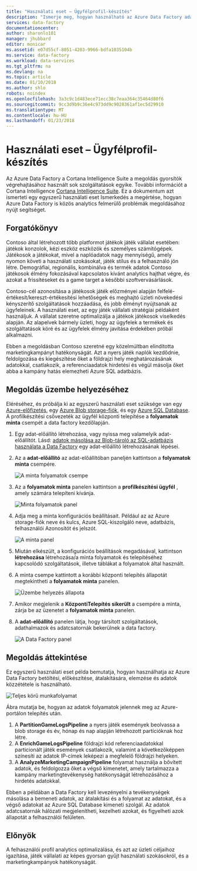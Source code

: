 ```yaml
---
title: "Használati eset – Ügyfélprofil-készítés"
description: "Ismerje meg, hogyan használható az Azure Data Factory adatvezérelt munkafolyamat létrehozása (adatcsatorna) profilhoz, játék-ügyfelek számára."
services: data-factory
documentationcenter: 
author: sharonlo101
manager: jhubbard
editor: monicar
ms.assetid: e07d55cf-8051-4203-9966-bdfa1035104b
ms.service: data-factory
ms.workload: data-services
ms.tgt_pltfrm: na
ms.devlang: na
ms.topic: article
ms.date: 01/10/2018
ms.author: shlo
robots: noindex
ms.openlocfilehash: 3a3c9c1d483ece71ecc38c7eaa364c35464d80f6
ms.sourcegitcommit: 9cc3d9b9c36e4c973dd9c9028361af1ec5d29910
ms.translationtype: MT
ms.contentlocale: hu-HU
ms.lasthandoff: 01/23/2018
---
```

# <a name="use-case---customer-profiling"></a>Használati eset – Ügyfélprofil-készítés
Az Azure Data Factory a Cortana Intelligence Suite a megoldás gyorsítók végrehajtásához használt sok szolgáltatások egyike.  További információt a Cortana Intelligence [Cortana Intelligence Suite](http://www.microsoft.com/cortanaanalytics). Ez a dokumentum azt ismerteti egy egyszerű használati eset Ismerkedés a megértése, hogyan Azure Data Factory is közös analytics felmerülő problémák megoldásához nyújt segítséget.

## <a name="scenario"></a>Forgatókönyv
Contoso által létrehozott több platformot játékok játék vállalat esetében: játékok konzolok, kézi eszköz eszközök és személyes számítógépek. Játékosok a játékokat, mivel a naplóadatok nagy mennyiségű, amely nyomon követi a használati szokásokat, játék stílus és a felhasználó jön létre.  Demográfiai, regionális, kombinálva és termék adatok Contoso játékosok élmény fokozásával kapcsolatos kívánt analytics hajthat végre, és azokat a frissítéseket és a game target a későbbi szoftvervásárlások. 

Contoso-cél azonosítása a játékosok játék előzményei alapján felfelé-értékesít/kereszt-értékesítési lehetőségek és meghajtó üzleti növekedési kényszerítő szolgáltatások hozzáadása, és jobb élményt nyújtsanak az ügyfeleinek. A használati eset, az egy játék vállalati stratégiai példaként használjuk. A vállalat szeretne optimalizálja a játékok játékosok viselkedés alapján. Az alapelvek bármely üzleti, hogy az ügyfelek a termékek és szolgáltatások köré és az ügyfelek élmény javítása érdekében próbál alkalmazni.

Ebben a megoldásban Contoso szeretné egy közelmúltban elindította marketingkampányt hatékonyságát. Azt a nyers játék naplók kezdődnie, feldolgozása és kiegészítése őket a földrajzi hely meghatározásának adatokkal, csatlakozik, a referenciaadatok hirdetési és végül másolja őket abba a kampány hatás elemezheti Azure SQL adatbázis.

## <a name="deploy-solution"></a>Megoldás üzembe helyezéséhez
Eléréséhez, és próbálja ki az egyszerű használati eset szüksége van egy [Azure-előfizetés](https://azure.microsoft.com/pricing/free-trial/), egy [Azure Blob storage-fiók](../../storage/common/storage-create-storage-account.md#create-a-storage-account), és egy [Azure SQL Database](../../sql-database/sql-database-get-started.md). A profilkészítési csővezeték az ügyfél központi telepítése a **folyamatok minta** csempét a data factory kezdőlapján.

1. Egy adat-előállító létrehozása, vagy nyissa meg valamelyik adat-előállítót. Lásd: [adatok másolása az Blob-tároló az SQL-adatbázis használata a Data Factory](data-factory-copy-data-from-azure-blob-storage-to-sql-database.md) egy adat-előállító létrehozásának lépései.
2. Az a **adat-előállító** az adat-előállítóban paneljén kattintson a **folyamatok minta** csempére.

    ![A minta folyamatok csempe](./media/data-factory-samples/SamplePipelinesTile.png)
3. Az a **folyamatok minta** panelen kattintson a **profilkészítési ügyfél** , amely számára telepíteni kívánja.

    ![Minta folyamatok panel](./media/data-factory-samples/SampleTile.png)
4. Adja meg a minta konfigurációs beállításait. Például az az Azure storage-fiók neve és kulcs, Azure SQL-kiszolgáló neve, adatbázis, felhasználói Azonosítót és jelszót.

    ![A minta panel](./media/data-factory-samples/SampleBlade.png)
5. Miután elkészült, a konfigurációs beállítások megadásával, kattintson **létrehozása** létrehozása/a minta folyamatok és telepítéséhez kapcsolódó szolgáltatások, illetve táblákat a folyamatok által használt.
6. A minta csempe kattintott a korábbi központi telepítés állapotát megtekintheti a **folyamatok minta** panelen.

    ![Üzembe helyezés állapota](./media/data-factory-samples/DeploymentStatus.png)
7. Amikor megjelenik a **KözpontiTelepítés sikerült** a csempére a minta, zárja be az üzenetet a **folyamatok minta** panelen.  
8. A **adat-előállító** panelen látja, hogy társított szolgáltatások, adathalmazok és adatcsatornák bekerülnek a data factory.  

    ![A Data Factory panel](./media/data-factory-samples/DataFactoryBladeAfter.png)

## <a name="solution-overview"></a>Megoldás áttekintése
Ez egyszerű használati eset példa bemutatja, hogyan használhatja az Azure Data Factory betöltési, előkészítése, átalakítására, elemzése és adatok közzététele is használható.

![Teljes körű munkafolyamat](./media/data-factory-customer-profiling-usecase/EndToEndWorkflow.png)

Ábra mutatja be, hogyan az adatok folyamatok jelennek meg az Azure-portálon telepítés után.

1. A **PartitionGameLogsPipeline** a nyers játék események beolvassa a blob storage és év, hónap és nap alapján létrehozott partícióknak hoz létre.
2. A **EnrichGameLogsPipeline** földrajzi kód referenciaadatokkal particionált játék események csatlakozik, valamint a következőképpen színesíti az adatok IP-címek leképezi a megfelelő földrajzi helyeken.
3. A **AnalyzeMarketingCampaignPipeline** folyamat használja a bővített adatok, és feldolgozza őket a végső kimenetet, amely tartalmazza a kampány marketingtevékenység hatékonyságát létrehozásához a hirdetés adatokkal.

Ebben a példában a Data Factory kell levezényelni a tevékenységek másolása a bemeneti adatok, az átalakítási és a folyamat az adatokat, és a végső adatokat az Azure SQL Database kimeneti szolgál.  Az adatok adatcsatornák hálózati megjelenítheti, kezelheti azokat, és figyelheti azok állapotát a felhasználói felületen.

## <a name="benefits"></a>Előnyök
A felhasználói profil analytics optimalizálása, és azt az üzleti céljaihoz igazítása, játék vállalati az képes gyorsan gyűjt használati szokásokról, és a marketingkampányok hatékonyságát.

